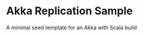 Akka Replication Sample
=======================

A minimal seed template for an Akka with Scala build 
